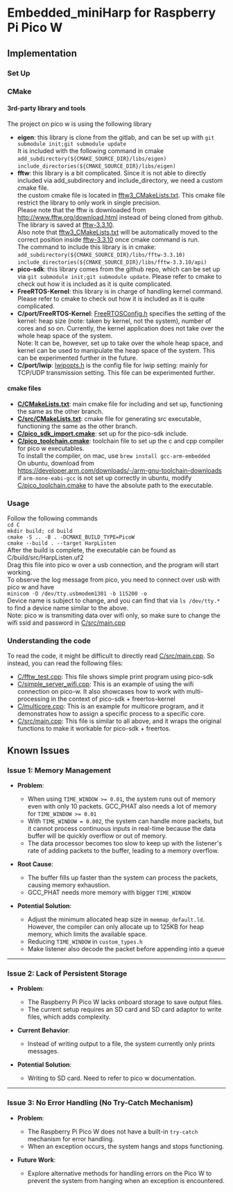 # Embedded_miniHarp for Raspberry Pi Pico W
## Implementation
### Set Up

### CMake
#### 3rd-party library and tools
The project on pico w is using the following library
- **eigen**: this library is clone from the gitlab, and can be set up with 
  `git submodule init;git submodule update` \
  It is included with the following command in cmake
  `add_subdirectory(${CMAKE_SOURCE_DIR}/libs/eigen)` 
  `include_directories(${CMAKE_SOURCE_DIR}/libs/eigen)`
- **fftw**: this library is a bit complicated. Since it is not able to directly included via add_subdirectory and include_directory, we need a custom cmake file. \
            the custom cmake file is located in [fftw3_CMakeLists.txt](C%2Ffftw3_CMakeLists.txt). This cmake file restrict the library to only work in single precision. \
            Please note that the fftw is downloaded from http://www.fftw.org/download.html instead of being cloned from github. The library is saved at [fftw-3.3.10](C%2Flibs%2Ffftw-3.3.10). \
            Also note that [fftw3_CMakeLists.txt](C%2Ffftw3_CMakeLists.txt) will be automatically moved to the correct position inside [fftw-3.3.10](C%2Flibs%2Ffftw-3.3.10) once cmake command is run. \
            The command to include this library is in cmake:
            `add_subdirectory(${CMAKE_SOURCE_DIR}/libs/fftw-3.3.10)`
            `include_directories(${CMAKE_SOURCE_DIR}/libs/fftw-3.3.10/api)`
- **pico-sdk**: this library comes from the github repo, which can be set up via `git submodule init;git submodule update`. Please refer to cmake to check out how it is included as it is quite complicated.
- **FreeRTOS-Kernel**: this library is in charge of handling kernel command. Please refer to cmake to check out how it is included as it is quite complicated.
- **C/port/FreeRTOS-Kernel**: [FreeRTOSConfig.h](C%2Fport%2FFreeRTOS-Kernel%2FFreeRTOSConfig.h) specifies the setting of the kernel: heap size (note: taken by kernel, not the system), number of cores and so on. Currently, the kernel application does not take over the whole heap space of the system. \
                              Note: It can be, however, set up to take over the whole heap space, and kernel can be used to manipulate the heap space of the system. This can be experimented further in the future.
- **C/port/lwip**: [lwipopts.h](C%2Fport%2Flwip%2Flwipopts.h) is the config file for lwip setting: mainly for TCP/UDP transmission setting. This file can be experimented further.

#### cmake files
- **[C/CMakeLists.txt](C%2FCMakeLists.txt)**: main cmake file for including and set up, functioning the same as the other branch.
- **[C/src/CMakeLists.txt](C%2Fsrc%2FCMakeLists.txt)**: cmake file for generating src executable, functioning the same as the other branch.
- **[C/pico_sdk_import.cmake](C%2Fpico_sdk_import.cmake)**: set up for the pico-sdk include.
- **[C/pico_toolchain.cmake](C%2Fpico_toolchain.cmake)**: toolchain file to set up the c and cpp compiler for pico w executables. \
                                                          To install the compiler, on mac, use `brew install gcc-arm-embedded`\
                                                          On ubuntu, download from https://developer.arm.com/downloads/-/arm-gnu-toolchain-downloads \
                                                          if `arm-none-eabi-gcc` is not set up correctly in ubuntu, modify [C/pico_toolchain.cmake](C%2Fpico_toolchain.cmake) to have the absolute path to the executable.
### Usage
Follow the following commands\
`cd C` \
`mkdir build; cd build` \
`cmake -S .. -B . -DCMAKE_BUILD_TYPE=PicoW` \
`cmake --build . --target HarpListen `\
After the build is complete, the executable can be found as C/build/src/HarpListen.uf2 \
Drag this file into pico w over a usb connection, and the program will start working. \
To observe the log message from pico, you need to connect over usb with pico w and have\
`minicom -D /dev/tty.usbmodem1301 -b 115200 -o`\
Device name is subject to change, and you can find that via `ls /dev/tty.*` to find a device name similar to the above.\
Note: pico w is transmiting data over wifi only, so make sure to change the wifi ssid and password in [C/src/main.cpp](C%2Fsrc%2Fmain.cpp)

### Understanding the code
To read the code, it might be difficult to directly read [C/src/main.cpp](C%2Fsrc%2Fmain.cpp). So instead, you can read the following files:
- [C/fftw_test.cpp](C%2Ffftw_test.cpp): This file shows simple print program using pico-sdk
- [C/simple_server_wifi.cpp](C%2Fsimple_server_wifi.cpp): This is an example of using the wifi connection on pico-w. It also showcases how to work with multi-processing in the context of pico-sdk + freertos-kernel
- [C/multicore.cpp](C%2Fmulticore.cpp): This is an example for multicore program, and it demonstrates how to assign a specific process to a specific core.
- [C/src/main.cpp](C%2Fsrc%2Fmain.cpp): This file is similar to all above, and it wraps the original functions to make it workable for pico-sdk + freertos.

## Known Issues

### Issue 1: Memory Management
- **Problem**:
    - When using `TIME_WINDOW >= 0.01`, the system runs out of memory even with only 10 packets. GCC_PHAT also needs a lot of memory for `TIME_WINDOW >= 0.01`
    - With `TIME_WINDOW = 0.002`, the system can handle more packets, but it cannot process continuous inputs in real-time because the data buffer will be quickly overflow or out of memory.
    - The data processor becomes too slow to keep up with the listener's rate of adding packets to the buffer, leading to a memory overflow.

- **Root Cause**:
    - The buffer fills up faster than the system can process the packets, causing memory exhaustion.
    - GCC_PHAT needs more memory with bigger `TIME_WINDOW`

- **Potential Solution**:
    - Adjust the minimum allocated heap size in `memmap_default.ld`. However, the compiler can only allocate up to 125KB for heap memory, which limits the available space.
    - Reducing `TIME_WINDOW` in `custom_types.h`
    - Make listener also decode the packet before appending into a queue

---

### Issue 2: Lack of Persistent Storage
- **Problem**:
    - The Raspberry Pi Pico W lacks onboard storage to save output files.
    - The current setup requires an SD card and SD card adaptor to write files, which adds complexity.

- **Current Behavior**:
    - Instead of writing output to a file, the system currently only prints messages.

- **Potential Solution**:
  - Writing to SD card. Need to refer to pico w documentation.



---

### Issue 3: No Error Handling (No Try-Catch Mechanism)
- **Problem**:
    - The Raspberry Pi Pico W does not have a built-in `try-catch` mechanism for error handling.
    - When an exception occurs, the system hangs and stops functioning.

- **Future Work**:
    - Explore alternative methods for handling errors on the Pico W to prevent the system from hanging when an exception is encountered.
